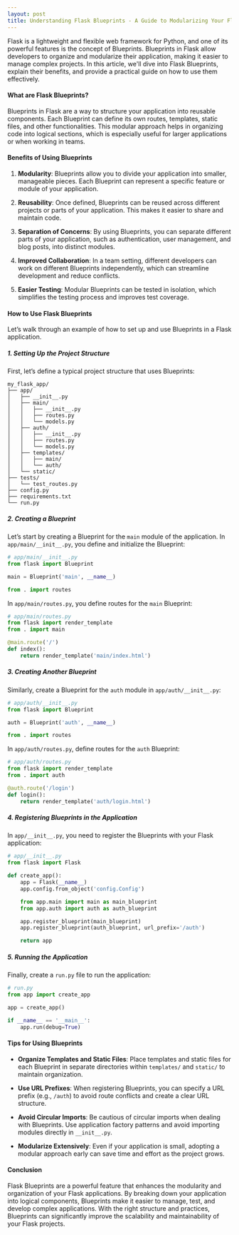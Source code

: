 ```yaml
---
layout: post
title: Understanding Flask Blueprints - A Guide to Modularizing Your Flask Application
---
```


Flask is a lightweight and flexible web framework for Python, and one of its powerful features is the concept of Blueprints. Blueprints in Flask allow developers to organize and modularize their application, making it easier to manage complex projects. In this article, we'll dive into Flask Blueprints, explain their benefits, and provide a practical guide on how to use them effectively.

#### **What are Flask Blueprints?**

Blueprints in Flask are a way to structure your application into reusable components. Each Blueprint can define its own routes, templates, static files, and other functionalities. This modular approach helps in organizing code into logical sections, which is especially useful for larger applications or when working in teams.

#### **Benefits of Using Blueprints**

1. **Modularity**: Blueprints allow you to divide your application into smaller, manageable pieces. Each Blueprint can represent a specific feature or module of your application.

2. **Reusability**: Once defined, Blueprints can be reused across different projects or parts of your application. This makes it easier to share and maintain code.

3. **Separation of Concerns**: By using Blueprints, you can separate different parts of your application, such as authentication, user management, and blog posts, into distinct modules.

4. **Improved Collaboration**: In a team setting, different developers can work on different Blueprints independently, which can streamline development and reduce conflicts.

5. **Easier Testing**: Modular Blueprints can be tested in isolation, which simplifies the testing process and improves test coverage.

#### **How to Use Flask Blueprints**

Let’s walk through an example of how to set up and use Blueprints in a Flask application.

##### **1. Setting Up the Project Structure**

First, let’s define a typical project structure that uses Blueprints:

```
my_flask_app/
├── app/
│   ├── __init__.py
│   ├── main/
│   │   ├── __init__.py
│   │   ├── routes.py
│   │   └── models.py
│   ├── auth/
│   │   ├── __init__.py
│   │   ├── routes.py
│   │   └── models.py
│   ├── templates/
│   │   ├── main/
│   │   └── auth/
│   └── static/
├── tests/
│   └── test_routes.py
├── config.py
├── requirements.txt
└── run.py
```

##### **2. Creating a Blueprint**

Let’s start by creating a Blueprint for the `main` module of the application. In `app/main/__init__.py`, you define and initialize the Blueprint:

```python
# app/main/__init__.py
from flask import Blueprint

main = Blueprint('main', __name__)

from . import routes
```

In `app/main/routes.py`, you define routes for the `main` Blueprint:

```python
# app/main/routes.py
from flask import render_template
from . import main

@main.route('/')
def index():
    return render_template('main/index.html')
```

##### **3. Creating Another Blueprint**

Similarly, create a Blueprint for the `auth` module in `app/auth/__init__.py`:

```python
# app/auth/__init__.py
from flask import Blueprint

auth = Blueprint('auth', __name__)

from . import routes
```

In `app/auth/routes.py`, define routes for the `auth` Blueprint:

```python
# app/auth/routes.py
from flask import render_template
from . import auth

@auth.route('/login')
def login():
    return render_template('auth/login.html')
```

##### **4. Registering Blueprints in the Application**

In `app/__init__.py`, you need to register the Blueprints with your Flask application:

```python
# app/__init__.py
from flask import Flask

def create_app():
    app = Flask(__name__)
    app.config.from_object('config.Config')

    from app.main import main as main_blueprint
    from app.auth import auth as auth_blueprint

    app.register_blueprint(main_blueprint)
    app.register_blueprint(auth_blueprint, url_prefix='/auth')

    return app
```

##### **5. Running the Application**

Finally, create a `run.py` file to run the application:

```python
# run.py
from app import create_app

app = create_app()

if __name__ == '__main__':
    app.run(debug=True)
```

#### **Tips for Using Blueprints**

- **Organize Templates and Static Files**: Place templates and static files for each Blueprint in separate directories within `templates/` and `static/` to maintain organization.
  
- **Use URL Prefixes**: When registering Blueprints, you can specify a URL prefix (e.g., `/auth`) to avoid route conflicts and create a clear URL structure.

- **Avoid Circular Imports**: Be cautious of circular imports when dealing with Blueprints. Use application factory patterns and avoid importing modules directly in `__init__.py`.

- **Modularize Extensively**: Even if your application is small, adopting a modular approach early can save time and effort as the project grows.

#### **Conclusion**

Flask Blueprints are a powerful feature that enhances the modularity and organization of your Flask applications. By breaking down your application into logical components, Blueprints make it easier to manage, test, and develop complex applications. With the right structure and practices, Blueprints can significantly improve the scalability and maintainability of your Flask projects.
